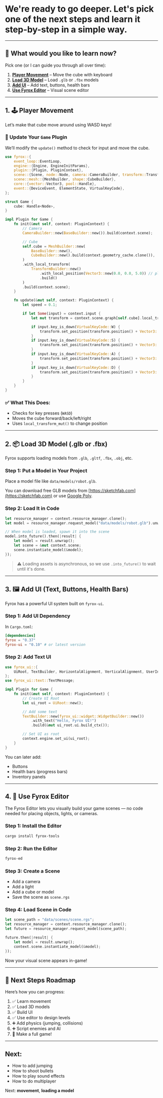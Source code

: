 # We're ready to go deeper. Let's pick one of the next steps and learn it **step-by-step** in a simple way.

---

## 🎯 What would you like to learn now?

Pick one (or I can guide you through all over time):

1. **[Player Movement](#player-movement)** – Move the cube with keyboard
2. **[Load 3D Model](#load-3d-model)** – Load `.glb` or `.fbx` models
3. **[Add UI](#add-ui)** – Add text, buttons, health bars
4. **[Use Fyrox Editor](#use-fyrox-editor)** – Visual scene editor

---

## 1. 🕹️ Player Movement

Let’s make that cube move around using WASD keys!

### 🔧 Update Your `Game` Plugin

We’ll modify the `update()` method to check for input and move the cube.

```rust
use fyrox::{
    event_loop::EventLoop,
    engine::{Engine, EngineInitParams},
    plugin::{Plugin, PluginContext},
    scene::{Scene, node::Node, camera::CameraBuilder, transform::TransformBuilder},
    scene::mesh::{MeshBuilder, shape::CubeBuilder},
    core::{vector::Vector3, pool::Handle},
    event::{DeviceEvent, ElementState, VirtualKeyCode},
};

struct Game {
    cube: Handle<Node>,
}

impl Plugin for Game {
    fn init(&mut self, context: PluginContext) {
        // Camera
        CameraBuilder::new(BaseBuilder::new()).build(context.scene);

        // Cube
        self.cube = MeshBuilder::new(
            BaseBuilder::new(),
            CubeBuilder::new().build(context.geometry_cache.clone()),
        )
        .with_local_transform(
            TransformBuilder::new()
                .with_local_position(Vector3::new(0.0, 0.0, 5.0)) // place cube in front of camera
                .build()
        )
        .build(context.scene);
    }

    fn update(&mut self, context: PluginContext) {
        let speed = 0.1;

        if let Some(input) = context.input {
            let mut transform = context.scene.graph[self.cube].local_transform_mut();

            if input.key_is_down(VirtualKeyCode::W) {
                transform.set_position(transform.position() + Vector3::new(0.0, 0.0, -speed));
            }
            if input.key_is_down(VirtualKeyCode::S) {
                transform.set_position(transform.position() + Vector3::new(0.0, 0.0, speed));
            }
            if input.key_is_down(VirtualKeyCode::A) {
                transform.set_position(transform.position() + Vector3::new(-speed, 0.0, 0.0));
            }
            if input.key_is_down(VirtualKeyCode::D) {
                transform.set_position(transform.position() + Vector3::new(speed, 0.0, 0.0));
            }
        }
    }
}
```

### ✅ What This Does:

- Checks for key presses (`WASD`)
- Moves the cube forward/back/left/right
- Uses `local_transform_mut()` to change position

---

## 2. 📦 Load 3D Model (.glb or .fbx)

Fyrox supports loading models from `.glb`, `.gltf`, `.fbx`, `.obj`, etc.

### Step 1: Put a Model in Your Project

Place a model file like `data/models/robot.glb`.

You can download free GLB models from [https://sketchfab.com](https://sketchfab.com) or use [Google Poly](https://poly.google.com).

### Step 2: Load It in Code

```rust
let resource_manager = context.resource_manager.clone();
let model = resource_manager.request_model("data/models/robot.glb").unwrap();

// When model is loaded, spawn it into the scene
model.into_future().then(|result| {
    let model = result.unwrap();
    let scene = &mut context.scene;
    scene.instantiate_model(&model);
});
```

> ⚠️ Loading assets is asynchronous, so we use `.into_future()` to wait until it's done.

---

## 3. 🖼️ Add UI (Text, Buttons, Health Bars)

Fyrox has a powerful UI system built on `fyrox-ui`.

### Step 1: Add UI Dependency

In `Cargo.toml`:

```toml
[dependencies]
fyrox = "0.37"
fyrox-ui = "0.10" # or latest version
```

### Step 2: Add Text UI

```rust
use fyrox_ui::{
    UiRoot, TextBuilder, HorizontalAlignment, VerticalAlignment, UserInterface,
};
use fyrox_ui::text::TextMessage;

impl Plugin for Game {
    fn init(&mut self, context: PluginContext) {
        // Create UI Root
        let ui_root = UiRoot::new();

        // Add some text
        TextBuilder::new(fyrox_ui::widget::WidgetBuilder::new())
            .with_text("Hello, Fyrox UI!")
            .build(&mut ui_root.ui.build_ctx());

        // Set UI as root
        context.engine.set_ui(ui_root);
    }
}
```

You can later add:
- Buttons
- Health bars (progress bars)
- Inventory panels

---

## 4. 🧰 Use Fyrox Editor

The Fyrox Editor lets you visually build your game scenes — no code needed for placing objects, lights, or cameras.

### Step 1: Install the Editor

```bash
cargo install fyrox-tools
```

### Step 2: Run the Editor

```bash
fyrox-ed
```

### Step 3: Create a Scene

- Add a camera
- Add a light
- Add a cube or model
- Save the scene as `scene.rgs`

### Step 4: Load Scene in Code

```rust
let scene_path = "data/scenes/scene.rgs";
let resource_manager = context.resource_manager.clone();
let future = resource_manager.request_model(scene_path);

future.then(|result| {
    let model = result.unwrap();
    context.scene.instantiate_model(&model);
});
```

Now your visual scene appears in-game!

---

## 🔄 Next Steps Roadmap

Here’s how you can progress:

1. ✅ Learn movement
2. ✅ Load 3D models
3. ✅ Build UI
4. ✅ Use editor to design levels
5. ➕ Add physics (jumping, collisions)
6. ➕ Script enemies and AI
7. 🚀 Make a full game!

---

## Next:
- How to add jumping
- How to shoot bullets
- How to play sound effects
- How to do multiplayer

Next: **movement**, **loading a model**
